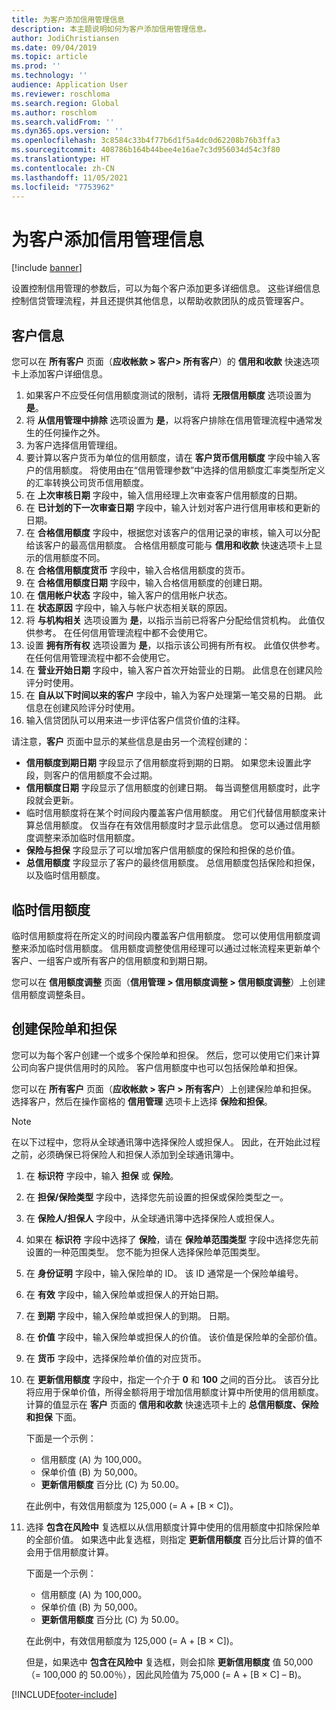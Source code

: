 ```yaml
---
title: 为客户添加信用管理信息
description: 本主题说明如何为客户添加信用管理信息。
author: JodiChristiansen
ms.date: 09/04/2019
ms.topic: article
ms.prod: ''
ms.technology: ''
audience: Application User
ms.reviewer: roschloma
ms.search.region: Global
ms.author: roschlom
ms.search.validFrom: ''
ms.dyn365.ops.version: ''
ms.openlocfilehash: 3c8584c33b4f77b6d1f5a4dc0d62208b76b3ffa3
ms.sourcegitcommit: 408786b164b44bee4e16ae7c3d956034d54c3f80
ms.translationtype: HT
ms.contentlocale: zh-CN
ms.lasthandoff: 11/05/2021
ms.locfileid: "7753962"
---
```

# <a name="add-credit-management-information-for-customers"></a>为客户添加信用管理信息

[!include [banner](../includes/banner.md)]

设置控制信用管理的参数后，可以为每个客户添加更多详细信息。 这些详细信息控制信贷管理流程，并且还提供其他信息，以帮助收款团队的成员管理客户。

## <a name="customer-information"></a>客户信息

您可以在 **所有客户** 页面（**应收帐款 \> 客户\> 所有客户**）的 **信用和收款** 快速选项卡上添加客户详细信息。

1. 如果客户不应受任何信用额度测试的限制，请将 **无限信用额度** 选项设置为 **是**。
2. 将 **从信用管理中排除** 选项设置为 **是**，以将客户排除在信用管理流程中通常发生的任何操作之外。
3. 为客户选择信用管理组。
4. 要计算以客户货币为单位的信用额度，请在 **客户货币信用额度** 字段中输入客户的信用额度。 将使用由在“信用管理参数”中选择的信用额度汇率类型所定义的汇率转换公司货币信用额度。
5. 在 **上次审核日期** 字段中，输入信用经理上次审查客户信用额度的日期。
6. 在 **已计划的下一次审查日期** 字段中，输入计划对客户进行信用审核和更新的日期。
7. 在 **合格信用额度** 字段中，根据您对该客户的信用记录的审核，输入可以分配给该客户的最高信用额度。 合格信用额度可能与 **信用和收款** 快速选项卡上显示的信用额度不同。
8. 在 **合格信用额度货币** 字段中，输入合格信用额度的货币。
9. 在 **合格信用额度日期** 字段中，输入合格信用额度的创建日期。
10. 在 **信用帐户状态** 字段中，输入客户的信用帐户状态。
11. 在 **状态原因** 字段中，输入与帐户状态相关联的原因。
12. 将 **与机构相关** 选项设置为 **是**，以指示当前已将客户分配给信贷机构。 此值仅供参考。 在任何信用管理流程中都不会使用它。
13. 设置 **拥有所有权** 选项设置为 **是**，以指示该公司拥有所有权。 此值仅供参考。 在任何信用管理流程中都不会使用它。
14. 在 **营业开始日期** 字段中，输入客户首次开始营业的日期。 此信息在创建风险评分时使用。
15. 在 **自从以下时间以来的客户** 字段中，输入为客户处理第一笔交易的日期。 此信息在创建风险评分时使用。
16. 输入信贷团队可以用来进一步评估客户信贷价值的注释。

请注意，**客户** 页面中显示的某些信息是由另一个流程创建的：

- **信用额度到期日期** 字段显示了信用额度将到期的日期。 如果您未设置此字段，则客户的信用额度不会过期。
- **信用额度日期** 字段显示了信用额度的创建日期。 每当调整信用额度时，此字段就会更新。
- 临时信用额度将在某个时间段内覆盖客户信用额度。 用它们代替信用额度来计算总信用额度。 仅当存在有效信用额度时才显示此信息。 您可以通过信用额度调整来添加临时信用额度。
- **保险与担保** 字段显示了可以增加客户信用额度的保险和担保的总价值。
- **总信用额度** 字段显示了客户的最终信用额度。 总信用额度包括保险和担保，以及临时信用额度。

## <a name="temporary-credit-limits"></a>临时信用额度

临时信用额度将在所定义的时间段内覆盖客户信用额度。 您可以使用信用额度调整来添加临时信用额度。 信用额度调整使信用经理可以通过过帐流程来更新单个客户、一组客户或所有客户的信用额度和到期日期。

您可以在 **信用额度调整** 页面（**信用管理 \> 信用额度调整 \> 信用额度调整**）上创建信用额度调整条目。

## <a name="create-insurance-policies-and-guarantees"></a>创建保险单和担保

您可以为每个客户创建一个或多个保险单和担保。 然后，您可以使用它们来计算公司向客户提供信用时的风险。 客户信用额度中也可以包括保险单和担保。

您可以在 **所有客户** 页面（**应收帐款 \> 客户 \> 所有客户**）上创建保险单和担保。 选择客户，然后在操作窗格的 **信用管理** 选项卡上选择 **保险和担保**。

> [!NOTE]
> 在以下过程中，您将从全球通讯簿中选择保险人或担保人。 因此，在开始此过程之前，必须确保已将保险人和担保人添加到全球通讯簿中。

1. 在 **标识符** 字段中，输入 **担保** 或 **保险**。
2. 在 **担保/保险类型** 字段中，选择您先前设置的担保或保险类型之一。
3. 在 **保险人/担保人** 字段中，从全球通讯簿中选择保险人或担保人。 
4. 如果在 **标识符** 字段中选择了 **保险**，请在 **保险单范围类型** 字段中选择您先前设置的一种范围类型。 您不能为担保人选择保险单范围类型。
5. 在 **身份证明** 字段中，输入保险单的 ID。 该 ID 通常是一个保险单编号。
6. 在 **有效** 字段中，输入保险单或担保人的开始日期。
7. 在 **到期** 字段中，输入保险单或担保人的到期。 日期。
8. 在 **价值** 字段中，输入保险单或担保人的价值。 该价值是保险单的全部价值。
9. 在 **货币** 字段中，选择保险单价值的对应货币。 
10. 在 **更新信用额度** 字段中，指定一个介于 **0** 和 **100** 之间的百分比。 该百分比将应用于保单价值，所得金额将用于增加信用额度计算中所使用的信用额度。 计算的值显示在 **客户** 页面的 **信用和收款** 快速选项卡上的 **总信用额度、保险和担保** 下面。

    下面是一个示例：

    - 信用额度 (A) 为 100,000。
    - 保单价值 (B) 为 50,000。
    - **更新信用额度** 百分比 (C) 为 50.00。
    
    在此例中，有效信用额度为 125,000 (= A + \[B × C\])。

11. 选择 **包含在风险中** 复选框以从信用额度计算中使用的信用额度中扣除保险单的全部价值。 如果选中此复选框，则指定 **更新信用额度** 百分比后计算的值不会用于信用额度计算。

    下面是一个示例：

    - 信用额度 (A) 为 100,000。
    - 保单价值 (B) 为 50,000。
    - **更新信用额度** 百分比 (C) 为 50.00。

    在此例中，有效信用额度为 125,000 (= A + \[B × C\])。
    
    但是，如果选中 **包含在风险中** 复选框，则会扣除 **更新信用额度** 值 50,000（= 100,000 的 50.00％），因此风险值为 75,000 (= A + \[B × C\] – B)。


[!INCLUDE[footer-include](../../includes/footer-banner.md)]

